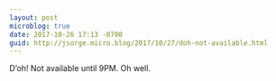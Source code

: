 ```yaml
---
layout: post
microblog: true
date: 2017-10-26 17:13 -0700
guid: http://jsorge.micro.blog/2017/10/27/doh-not-available.html
---
```

D’oh! Not available until 9PM. Oh well.
